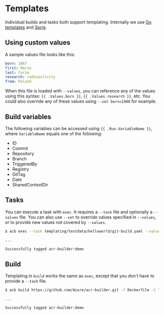 # Templates

Individual builds and tasks both support templating. Internally we use [Go templates](https://golang.org/pkg/text/template/) and [Sprig](https://github.com/Masterminds/sprig/).

## Using custom values

A sample values file looks like this:

```yaml
born: 1867
first: Marie
last: Curie
research: radioactivity
from: Poland
```

When this file is loaded with `--values`, you can reference any of the values using this syntax: `{{ .Values.born }}`, `{{ .Values.research }}`, etc.
You could also override any of these values using `--set born=1900` for example.

## Build variables

The following variables can be accessed using `{{ .Run.VariableName }}`, where `VariableName` equals one of the following:

- ID
- Commit
- Repository
- Branch
- TriggeredBy
- Registry
- GitTag
- Date
- SharedContextDir

## Tasks

You can execute a task with `exec`. It requires a `--task` file and optionally a `--values` file. You can also use `--set` to override values specified in `--values`, or to provide new values not covered by `--values`.

```sh
$ acb exec --task templating/testdata/helloworld/git-build.yaml --values templating/testdata/helloworld/values.yaml --id demo

...

Successfully tagged acr-builder:demo
```

## Build

Templating in `build` works the same as `exec`, except that you don't have to provide a `--task` file.

```sh
$ acb build https://github.com/Azure/acr-builder.git -f Dockerfile -t "acr-builder:{{.Run.ID}}" --id demo

...

Successfully tagged acr-builder:demo
```
